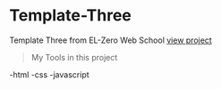 # Template-Three
Template Three from EL-Zero Web School 
[view project]()

>My Tools in this project

-html
-css
-javascript
